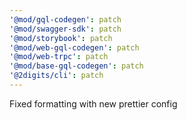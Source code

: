 ```yaml
---
'@mod/gql-codegen': patch
'@mod/swagger-sdk': patch
'@mod/storybook': patch
'@mod/web-gql-codegen': patch
'@mod/web-trpc': patch
'@mod/base-gql-codegen': patch
'@2digits/cli': patch
---
```


Fixed formatting with new prettier config
